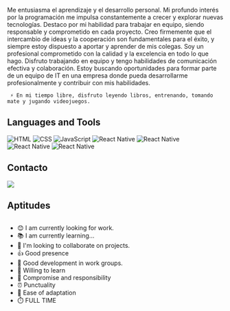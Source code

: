 

Me entusiasma el aprendizaje y el desarrollo personal. Mi profundo interés por la programación me impulsa constantemente a crecer y explorar nuevas tecnologías. Destaco por mi habilidad para trabajar en equipo, siendo responsable y comprometido en cada proyecto. Creo firmemente que el intercambio de ideas y la cooperación son fundamentales para el éxito, y siempre estoy dispuesto a aportar y aprender de mis colegas.
Soy un profesional comprometido con la calidad y la excelencia en todo lo que hago. Disfruto trabajando en equipo y tengo habilidades de comunicación efectiva y colaboración.
Estoy buscando oportunidades para formar parte de un equipo de IT en una empresa donde pueda desarrollarme profesionalmente y contribuir con mis habilidades.


     ⚡ En mi tiempo libre, disfruto leyendo libros, entrenando, tomando mate y jugando videojuegos.
 <section>
        <h2>Languages and Tools</h2>
        <img src="https://i.postimg.cc/vHx09GK1/icons8-html-96.png" alt="HTML"  display: inline-block;
            margin: 10px; >
        <img src="https://i.postimg.cc/7ZgXsmww/icons8-css-96.png" alt="CSS"  display: inline-block;
            margin: 10px;>
        <img src="https://i.postimg.cc/MTGDGwRp/icons8-javascript-96.png" alt="JavaScript"  display: inline-block;
            margin: 10px;>
        <img src="https://i.postimg.cc/C5XJt2RL/icons8-react-native-96.png" alt="React Native"  display: inline-block;
            margin: 10px;>
       <img src="https://i.postimg.cc/05FBFmxW/icons8-oreja-96.png" alt="React Native"  display: inline-block;
            margin: 10px;>
       <img src="https://i.postimg.cc/dtRj6T0T/icons8-firebase-96.png" alt="React Native"  display: inline-block;
            margin: 10px;>
       <img src="https://i.postimg.cc/KvFt1tSt/icons8-figma-96.png" alt="React Native"  display: inline-block;
            margin: 10px;>
    </section>
<h2>Contacto</h2> 
<img src="https://i.postimg.cc/6QcwCrPp/arrowleft-106662-1.png"></img>
<div class="container">
      <h2> Aptitudes </h2>
        <div class="column">
            <ul>
                <li>😊 I am currently looking for work.</li>
                <li>📚 I am currently learning...</li>
                <li>🤝 I'm looking to collaborate on projects.</li>
                <li>👍 Good presence</li>
                <li>🏢 Good development in work groups.</li>
                <li>📖 Willing to learn</li>
                <li>💼 Compromise and responsibility</li>
                <li>⏰ Punctuality</li>
                <li>🔄 Ease of adaptation</li>
                <li>⏱️ FULL TIME</li>
            </ul>
        </div>
    </div>

